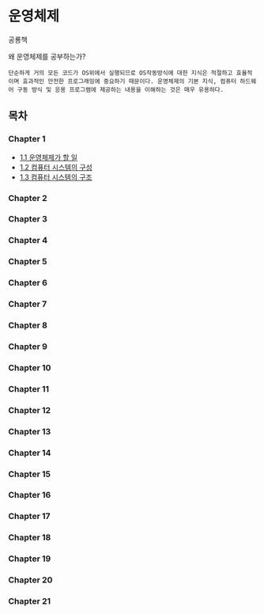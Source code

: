 # 운영체제

공룡책

왜 운영체제를 공부하는가?

```
단순하게 거의 모든 코드가 OS위에서 실행되므로 OS작동방식에 대한 지식은 적절하고 효율적이며 효과적인 안전한 프로그래밍에 중요하기 때문이다. 운영체제의 기본 지식, 컴퓨터 하드웨어 구동 방식 및 응용 프로그램에 제공하는 내용을 이해하는 것은 매우 유용하다.
```

## 목차

### Chapter 1

-   [1.1 운영체제가 할 일](./Chapter1/1.1%20운영체제가%20할%20일.md)
-   [1.2 컴퓨터 시스템의 구성](./Chapter1/1.2%20컴퓨터%20시스템의%20구성.md)
-   [1.3 컴퓨터 시스템의 구조](./Chapter1/1.3%20컴퓨터%20시스템의%20구조.md)

### Chapter 2

### Chapter 3

### Chapter 4

### Chapter 5

### Chapter 6

### Chapter 7

### Chapter 8

### Chapter 9

### Chapter 10

### Chapter 11

### Chapter 12

### Chapter 13

### Chapter 14

### Chapter 15

### Chapter 16

### Chapter 17

### Chapter 18

### Chapter 19

### Chapter 20

### Chapter 21
